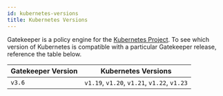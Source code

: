 ```yaml
---
id: kubernetes-versions
title: Kubernetes Versions
---
```


Gatekeeper is a policy engine for the [Kubernetes Project](https://kubernetes.io/). To see which version of Kubernetes is compatible with a particular Gatekeeper release, reference the table below.

| Gatekeeper Version | Kubernetes Versions                         |
|--------------------|---------------------------------------------|
| `v3.6`             | `v1.19`, `v1.20`, `v1.21`, `v1.22`, `v1.23` |
